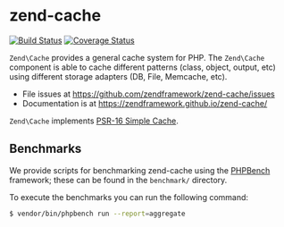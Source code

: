 # zend-cache

[![Build Status](https://secure.travis-ci.org/zendframework/zend-cache.svg?branch=master)](https://secure.travis-ci.org/zendframework/zend-cache)
[![Coverage Status](https://coveralls.io/repos/zendframework/zend-cache/badge.svg?branch=master)](https://coveralls.io/r/zendframework/zend-cache?branch=master)

`Zend\Cache` provides a general cache system for PHP. The `Zend\Cache` component
is able to cache different patterns (class, object, output, etc) using different
storage adapters (DB, File, Memcache, etc).


- File issues at https://github.com/zendframework/zend-cache/issues
- Documentation is at https://zendframework.github.io/zend-cache/

`Zend\Cache` implements [PSR-16 Simple Cache](https://github.com/php-fig/simple-cache).

## Benchmarks

We provide scripts for benchmarking zend-cache using the
[PHPBench](https://github.com/phpbench/phpbench) framework; these can be
found in the `benchmark/` directory.

To execute the benchmarks you can run the following command:

```bash
$ vendor/bin/phpbench run --report=aggregate
```
